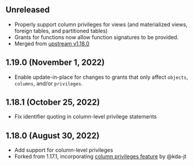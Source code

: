 ## Unreleased

* Properly support column privileges for views (and materialized views, foreign tables, and partitioned tables)
* Grants for functions now allow function signatures to be provided.
* Merged from [upstream v1.18.0](https://github.com/cyrilgdn/terraform-provider-postgresql/commit/83f06753691b48f7caea7616e6fd443a085761a0)

## 1.19.0 (November 1, 2022)

* Enable update-in-place for changes to grants that only affect `objects`, `columns`, and/or `privileges`.

## 1.18.1 (October 25, 2022)

* Fix identifier quoting in column-level privilege statements

## 1.18.0 (August 30, 2022)

* Add support for column-level privileges
* Forked from 1.17.1, incorporating [column privileges feature](https://github.com/kda-jt/terraform-provider-postgresql/tree/feat-add-column-level-management) by @kda-jt
